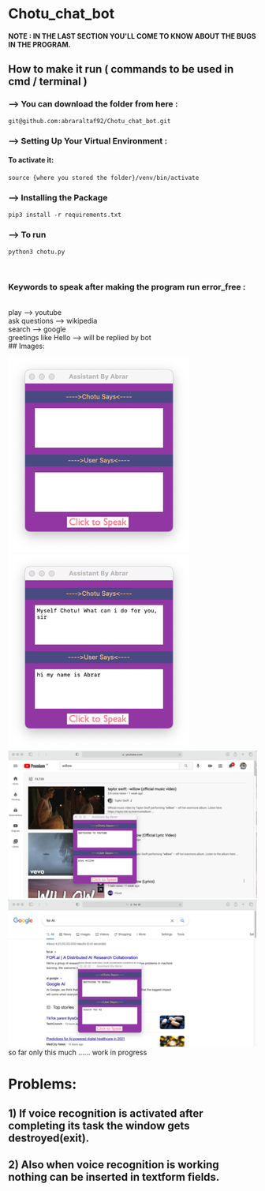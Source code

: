 # Chotu_chat_bot

#### NOTE : IN THE LAST SECTION YOU'LL COME TO KNOW ABOUT THE BUGS IN THE PROGRAM.
## How to make it run ( commands to be used in cmd / terminal )
### --> You can download the folder from here : 

    git@github.com:abraraltaf92/Chotu_chat_bot.git
    
### -->  Setting Up Your Virtual Environment :
  #### To activate it:  
    source {where you stored the folder}/venv/bin/activate
### --> Installing the Package
    pip3 install -r requirements.txt
### --> To run 
    python3 chotu.py
<br>
 
### Keywords to speak after making the program run error_free :

<br>
play --> youtube
<br>
ask questions --> wikipedia
<br>
search --> google
<br>
greetings like Hello --> will be replied by bot
<br>
## Images:

![](screenshots/root.png)
![](screenshots/greeting_1.png)
![](screenshots/yt.png)
![](screenshots/google.png)
so far only this much ...... work in progress
<br>
# Problems:
## 1) If voice recognition is activated after completing its task the window gets destroyed(exit).
## 2) Also when voice recognition is working nothing can be inserted in textform fields.
